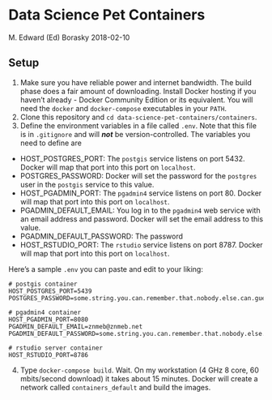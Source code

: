 Data Science Pet Containers
================
M. Edward (Ed) Borasky
2018-02-10

## Setup

1.  Make sure you have reliable power and internet bandwidth. The build
    phase does a fair amount of downloading. Install Docker hosting if
    you haven’t already - Docker Community Edition or its equivalent.
    You will need the `docker` and `docker-compose` executables in your
    `PATH`.
2.  Clone this repository and `cd
    data-science-pet-containers/containers`.
3.  Define the environment variables in a file called `.env`. Note that
    this file is in `.gitignore` and will ***not*** be
    version-controlled. The variables you need to define are

<!-- end list -->

  - HOST\_POSTGRES\_PORT: The `postgis` service listens on port 5432.
    Docker will map that port into this port on `localhost`.
  - POSTGRES\_PASSWORD: Docker will set the password for the `postgres`
    user in the `postgis` service to this value.
  - HOST\_PGADMIN\_PORT: The `pgadmin4` service listens on port 80.
    Docker will map that port into this port on `localhost`.
  - PGADMIN\_DEFAULT\_EMAIL: You log in to the `pgadmin4` web service
    with an email address and password. Docker will set the email
    address to this value.
  - PGADMIN\_DEFAULT\_PASSWORD: The password
  - HOST\_RSTUDIO\_PORT: The `rstudio` service listens on port 8787.
    Docker will map that port into this port on `localhost`.

Here’s a sample `.env` you can paste and edit to your liking:

    # postgis container
    HOST_POSTGRES_PORT=5439
    POSTGRES_PASSWORD=some.string.you.can.remember.that.nobody.else.can.guess
    
    # pgadmin4 container
    HOST_PGADMIN_PORT=8080
    PGADMIN_DEFAULT_EMAIL=znmeb@znmeb.net
    PGADMIN_DEFAULT_PASSWORD=some.string.you.can.remember.that.nobody.else.can.guess
    
    # rstudio server container
    HOST_RSTUDIO_PORT=8786

4.  Type `docker-compose build`. Wait. On my workstation (4 GHz 8 core,
    60 mbits/second download) it takes about 15 minutes. Docker will
    create a network called `containers_default` and build the images.
